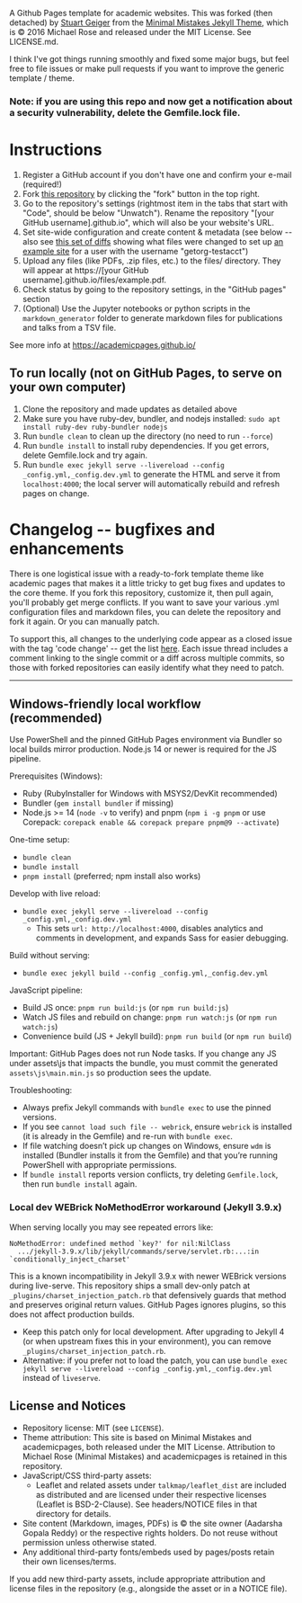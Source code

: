 A Github Pages template for academic websites. This was forked (then detached) by [Stuart Geiger](https://github.com/staeiou) from the [Minimal Mistakes Jekyll Theme](https://mmistakes.github.io/minimal-mistakes/), which is © 2016 Michael Rose and released under the MIT License. See LICENSE.md.

I think I've got things running smoothly and fixed some major bugs, but feel free to file issues or make pull requests if you want to improve the generic template / theme.

### Note: if you are using this repo and now get a notification about a security vulnerability, delete the Gemfile.lock file. 

# Instructions

1. Register a GitHub account if you don't have one and confirm your e-mail (required!)
1. Fork [this repository](https://github.com/academicpages/academicpages.github.io) by clicking the "fork" button in the top right. 
1. Go to the repository's settings (rightmost item in the tabs that start with "Code", should be below "Unwatch"). Rename the repository "[your GitHub username].github.io", which will also be your website's URL.
1. Set site-wide configuration and create content & metadata (see below -- also see [this set of diffs](http://archive.is/3TPas) showing what files were changed to set up [an example site](https://getorg-testacct.github.io) for a user with the username "getorg-testacct")
1. Upload any files (like PDFs, .zip files, etc.) to the files/ directory. They will appear at https://[your GitHub username].github.io/files/example.pdf.  
1. Check status by going to the repository settings, in the "GitHub pages" section
1. (Optional) Use the Jupyter notebooks or python scripts in the `markdown_generator` folder to generate markdown files for publications and talks from a TSV file.

See more info at https://academicpages.github.io/

## To run locally (not on GitHub Pages, to serve on your own computer)

1. Clone the repository and made updates as detailed above
1. Make sure you have ruby-dev, bundler, and nodejs installed: `sudo apt install ruby-dev ruby-bundler nodejs`
1. Run `bundle clean` to clean up the directory (no need to run `--force`)
1. Run `bundle install` to install ruby dependencies. If you get errors, delete Gemfile.lock and try again.
1. Run `bundle exec jekyll serve --livereload --config _config.yml,_config.dev.yml` to generate the HTML and serve it from `localhost:4000`; the local server will automatically rebuild and refresh pages on change.

# Changelog -- bugfixes and enhancements

There is one logistical issue with a ready-to-fork template theme like academic pages that makes it a little tricky to get bug fixes and updates to the core theme. If you fork this repository, customize it, then pull again, you'll probably get merge conflicts. If you want to save your various .yml configuration files and markdown files, you can delete the repository and fork it again. Or you can manually patch. 

To support this, all changes to the underlying code appear as a closed issue with the tag 'code change' -- get the list [here](https://github.com/academicpages/academicpages.github.io/issues?q=is%3Aclosed%20is%3Aissue%20label%3A%22code%20change%22%20). Each issue thread includes a comment linking to the single commit or a diff across multiple commits, so those with forked repositories can easily identify what they need to patch.

---

## Windows-friendly local workflow (recommended)

Use PowerShell and the pinned GitHub Pages environment via Bundler so local builds mirror production. Node.js 14 or newer is required for the JS pipeline.

Prerequisites (Windows):
- Ruby (RubyInstaller for Windows with MSYS2/DevKit recommended)
- Bundler (`gem install bundler` if missing)
- Node.js >= 14 (`node -v` to verify) and pnpm (`npm i -g pnpm` or use Corepack: `corepack enable && corepack prepare pnpm@9 --activate`)

One-time setup:
- `bundle clean`
- `bundle install`
- `pnpm install`  (preferred; npm install also works)

Develop with live reload:
- `bundle exec jekyll serve --livereload --config _config.yml,_config.dev.yml`
  - This sets `url: http://localhost:4000`, disables analytics and comments in development, and expands Sass for easier debugging.

Build without serving:
- `bundle exec jekyll build --config _config.yml,_config.dev.yml`

JavaScript pipeline:
- Build JS once: `pnpm run build:js` (or `npm run build:js`)
- Watch JS files and rebuild on change: `pnpm run watch:js` (or `npm run watch:js`)
- Convenience build (JS + Jekyll build): `pnpm run build` (or `npm run build`)

Important: GitHub Pages does not run Node tasks. If you change any JS under assets\js that impacts the bundle, you must commit the generated `assets\js\main.min.js` so production sees the update.

Troubleshooting:
- Always prefix Jekyll commands with `bundle exec` to use the pinned versions.
- If you see `cannot load such file -- webrick`, ensure `webrick` is installed (it is already in the Gemfile) and re-run with `bundle exec`.
- If file watching doesn’t pick up changes on Windows, ensure `wdm` is installed (Bundler installs it from the Gemfile) and that you’re running PowerShell with appropriate permissions.
- If `bundle install` reports version conflicts, try deleting `Gemfile.lock`, then run `bundle install` again.

### Local dev WEBrick NoMethodError workaround (Jekyll 3.9.x)

When serving locally you may see repeated errors like:

```
NoMethodError: undefined method `key?' for nil:NilClass
  .../jekyll-3.9.x/lib/jekyll/commands/serve/servlet.rb:...:in `conditionally_inject_charset'
```

This is a known incompatibility in Jekyll 3.9.x with newer WEBrick versions during live-serve. This repository ships a small dev-only patch at `_plugins/charset_injection_patch.rb` that defensively guards that method and preserves original return values. GitHub Pages ignores plugins, so this does not affect production builds.

- Keep this patch only for local development. After upgrading to Jekyll 4 (or when upstream fixes this in your environment), you can remove `_plugins/charset_injection_patch.rb`.
- Alternative: if you prefer not to load the patch, you can use `bundle exec jekyll serve --livereload --config _config.yml,_config.dev.yml` instead of `liveserve`.

## License and Notices

- Repository license: MIT (see `LICENSE`).
- Theme attribution: This site is based on Minimal Mistakes and academicpages, both released under the MIT License. Attribution to Michael Rose (Minimal Mistakes) and academicpages is retained in this repository.
- JavaScript/CSS third-party assets:
  - Leaflet and related assets under `talkmap/leaflet_dist` are included as distributed and are licensed under their respective licenses (Leaflet is BSD-2-Clause). See headers/NOTICE files in that directory for details.
- Site content (Markdown, images, PDFs) is © the site owner (Aadarsha Gopala Reddy) or the respective rights holders. Do not reuse without permission unless otherwise stated.
- Any additional third-party fonts/embeds used by pages/posts retain their own licenses/terms.

If you add new third-party assets, include appropriate attribution and license files in the repository (e.g., alongside the asset or in a NOTICE file).
